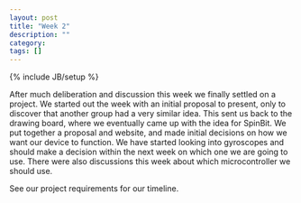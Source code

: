 ```yaml
---
layout: post
title: "Week 2"
description: ""
category: 
tags: []
---
```

{% include JB/setup %}

After much deliberation and discussion this week we finally settled on a project. We started out the week with an initial proposal to present, only to discover that another group had a very similar idea. This sent us back to the drawing board, where we eventually came up with the idea for SpinBit. We put together a proposal and website, and made initial decisions on how we want our device to function. We have started looking into gyroscopes and should make a decision within the next week on which one we are going to use. There were also discussions this week about which microcontroller we should use.

See our project requirements for our timeline.
